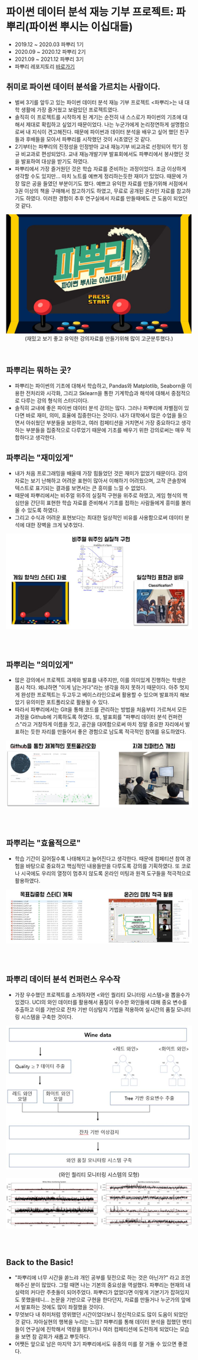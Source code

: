 # 파이썬 데이터 분석 재능 기부 프로젝트: 파뿌리(파이썬 뿌시는 이십대들)
- 2019.12 ~ 2020.03 파뿌리 1기
- 2020.09 ~ 2020.12 파뿌리 2기
- 2021.09 ~ 2021.12 파뿌리 3기
- 파뿌리 레포지토리 [바로가기](https://github.com/koptimizer/Python_Breakers)

## 취미로 파이썬 데이터 분석을 가르치는 사람이다.
- 벌써 3기를 앞두고 있는 파이썬 데이터 분석 재능 기부 프로젝트 <파뿌리>는 내 대학 생활에 가장 즐거웠고 보람있던 프로젝트였다.
- 솔직히 이 프로젝트를 시작하게 된 계기는 순전히 내 스스로가 파이썬의 기초에 대해서 제대로 확립하고 싶었기 때문이었다. 나는 누군가에게 논리정연하게 설명함으로써 내 지식이 견고해진다. 때문에 파이썬과 데이터 분석을 배우고 싶어 했던 친구들과 후배들을 모아서 파뿌리를 시작했던 것이 시초였던 것 같다.
- 2기부터는 파뿌리의 진정성을 인정받아 교내 재능기부 비교과로 선정되어 학기 정규 비교과로 편성되었다. 교내 재능개발기부 발표회에서도 파뿌리에서 봉사했던 것을 발표하여 대상을 받기도 하였다.  
- 파뿌리에서 가장 즐거원던 것은 학습 자료를 준비하는 과정이었다. 조금 이상하게 생각할 수도 있지만... 마치 노트를 예쁘게 정리하는듯한 재미가 있었다. 때문에 가장 많은 공을 들였던 부분이기도 했다. 예쁘고 유익한 자료를 만들기위해 서점에서 3권 이상의 책을 구매해서 참고하기도 하였고, 무료로 공개된 온라인 자료를 참고하기도 하였다. 이러한 경험이 추후 연구실에서 자료를 만들때에도 큰 도움이 되었던 것 같다.  

<p align = 'center'>
  <img src = "https://github.com/koptimizer/description/blob/main/note/projects/pics/pb1.jpg"><br/>
  (재밌고 보기 좋고 유익한 강의자료를 만들기위해 많이 고군분투했다.)
  </br>
</p>
<br/>

## 파뿌리는 뭐하는 곳?
- 파뿌리는 파이썬의 기초에 대해서 학습하고, Pandas와 Matplotlib, Seaborn을 이용한 전처리와 시각화, 그리고 Sklearn을 통한 기계학습과 해석에 대해서 중점적으로 다루는 강의 형식의 스터디이다.
- 솔직히 교내에 좋은 파이썬 데이터 분석 강의는 많다. 그러나 파뿌리에 차별점이 있다면 바로 재미, 의미, 효율에 집중한다는 것이다. 내가 대학에서 많은 수업을 들으면서 아쉬웠던 부분들을 보완하고, 여러 컴페티션을 거치면서 가장 중요하다고 생각하는 부분들을 집중적으로 다루었기 때문에 기초를 배우기 위한 강의로써는 매우 적합하다고 생각한다.

## 파뿌리는 "재미있게"
- 내가 처음 프로그래밍을 배울때 가장 힘들었던 것은 재미가 없었기 때문이다. 강의자료는 보기 난해하고 어려운 표현이 많아서 이해하기 어려웠으며, 고작 콘솔창에 텍스트로 표기되는 결과를 보면서는 큰 흥미를 느낄 수 없었다. 
- 때문에 파뿌리에서는 비주얼 위주의 실질적 구현을 위주로 하였고, 게임 형식의 핵심만을 간단히 표현한 학습 자료를 준비해서 기초를 접하는 사람들에게 흥미를 불러올 수 있도록 하였다. 
- 그리고 수식과 어려운 표현보다는 최대한 일상적인 비유를 사용함으로써 데이터 분석에 대한 장벽을 크게 낮추었다.

<p align = 'center'>
  <img src = "https://github.com/koptimizer/description/blob/main/note/projects/pics/pb2.jpg"><br/>
  </br>
</p>
<br/>

## 파뿌리는 "의미있게"
- 많은 강의에서 프로젝트 과제와 발표를 내주지만, 이를 의미있게 진행하는 학생은 몹시 적다. 왜냐하면 "이게 남는거다"라는 생각을 하지 못하기 때문이다. 아주 멋지게 완성한 프로젝트는 두고두고 베이스라인으로써 활용할 수 있으며 발표까지 해보았기 유의미한 포트폴리오로 활용될 수 있다.
- 따라서 파뿌리에서는 GIt을 통해 코드를 관리하는 방법을 처음부터 가르쳐서 모든 과정을 Github에 기록하도록 하였다. 또, 발표회를 "파뿌리 데이터 분석 컨퍼런스"라고 거창하게 이름을 짓고, 공간을 대여함으로써 마치 정말 중요한 자리에서 발표하는 듯한 자리를 만들어서 좋은 경험으로 남도록 적극적인 참여를 유도하였다. 

<p align = 'center'>
  <img src = "https://github.com/koptimizer/description/blob/main/note/projects/pics/pb3.jpg"><br/>
  </br>
</p>
<br/>

## 파뿌리는 "효율적으로"
- 학습 기간이 길어질수록 나태해지고 늘어진다고 생각한다. 때문에 컴페티션 참여 경험을 바탕으로 중요하고 핵심적인 내용들만을 다루도록 강의를 기획하였다. 또 코로나 시국에도 우리의 열정이 멈추지 않도록 온라인 미팅과 원격 도구들을 적극적으로 활용하였다.

<p align = 'center'>
  <img src = "https://github.com/koptimizer/description/blob/main/note/projects/pics/pb4.jpg"><br/>
  </br>
</p>
<br/>

## 파뿌리 데이터 분석 컨퍼런스 우수작
- 가장 우수했던 프로젝트를 소개하자면 <와인 퀄리티 모니터링 시스템>을 뽑을수가 있겠다. UCI의 와인 데이터를 활용해서 품질이 우수한 와인들에 대해 중요 변수를 추출하고 이를 기반으로 잔차 기반 이상탐지 기법을 적용하여 실시간의 품질 모니터링 시스템을 구축한 것이다.

<p align = 'center'>
  <img src = "https://github.com/koptimizer/description/blob/main/note/projects/pics/pb5.jpg"><br/>
  (와인 퀄리티 모니터링 시스템의 모형)
  <img src = "https://github.com/koptimizer/description/blob/main/note/projects/pics/pb6.jpg"><br/>
  <br/>
</p>
<br/>

## Back to the Basic!
- "파뿌리에 너무 시간을 쏟느랴 개인 공부를 뒷전으로 하는 것은 아닌가?" 라고 조언해주신 분이 많았다. 그럴 때면 나는 기본의 중요성을 역설했다. 파뿌리는 현재의 내 실력의 커다란 주춧돌이 되어주었다. 파뿌리가 없었다면 이렇게 기본기가 잡혀있지도 못했을테니... 논문을 기반으로 구현을 한다던지, 자료를 만들거나 누군가의 앞에서 발표하는 것에도 많이 좌절했을 것이다. 
- 무엇보다 내 취미처럼 영위했던 시간이었다보니 정신적으로도 많이 도움이 되었던 것 같다. 자아실현의 행복을 누리는 느낌? 파뿌리를 통해 데이터 분석을 접했던 멘티들이 연구실에 진학해서 역량을 펼치거나 여러 컴페티션에 도전하게 되었다는 모습을 보면 참 감회가 새롭고 뿌듯하다.
- 어쨋든 앞으로 남은 마지막 3기 파뿌리에서도 유종의 미를 잘 거둘 수 있으면 좋겠다. 
